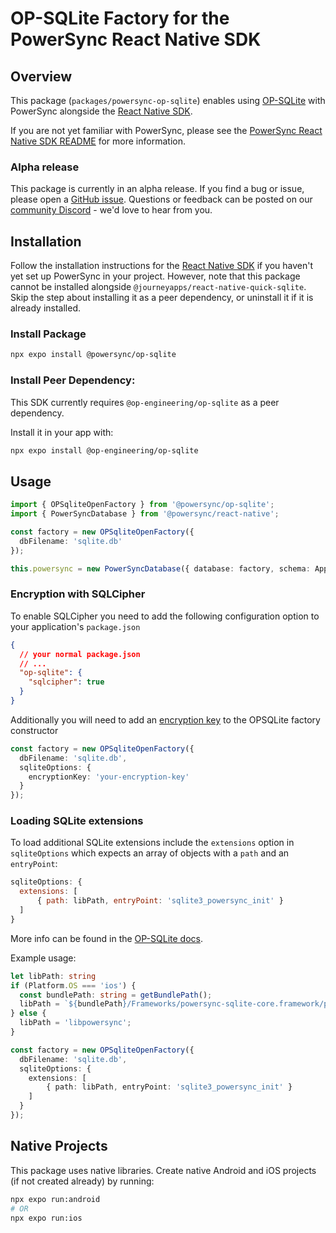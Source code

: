# OP-SQLite Factory for the PowerSync React Native SDK

## Overview

This package (`packages/powersync-op-sqlite`) enables using [OP-SQLite](https://github.com/op-engineering/op-sqlite) with PowerSync alongside the [React Native SDK](https://docs.powersync.com/client-sdk-references/react-native-and-expo).

If you are not yet familiar with PowerSync, please see the [PowerSync React Native SDK README](https://github.com/powersync-ja/powersync-js/tree/main/packages/react-native) for more information.

### Alpha release

This package is currently in an alpha release. If you find a bug or issue, please open a [GitHub issue](https://github.com/powersync-ja/powersync-js/issues). Questions or feedback can be posted on our [community Discord](https://discord.gg/powersync) - we'd love to hear from you.

## Installation

Follow the installation instructions for the [React Native SDK](https://github.com/powersync-ja/powersync-js/tree/main/packages/react-native) if you haven't yet set up PowerSync in your project. However, note that this package cannot be installed alongside `@journeyapps/react-native-quick-sqlite`. Skip the step about installing it as a peer dependency, or uninstall it if it is already installed.

### Install Package

```bash
npx expo install @powersync/op-sqlite
```

### Install Peer Dependency:

This SDK currently requires `@op-engineering/op-sqlite` as a peer dependency.

Install it in your app with:

```bash
npx expo install @op-engineering/op-sqlite
```

## Usage

```typescript
import { OPSqliteOpenFactory } from '@powersync/op-sqlite';
import { PowerSyncDatabase } from '@powersync/react-native';

const factory = new OPSqliteOpenFactory({
  dbFilename: 'sqlite.db'
});

this.powersync = new PowerSyncDatabase({ database: factory, schema: AppSchema });
```

### Encryption with SQLCipher

To enable SQLCipher you need to add the following configuration option to your application's `package.json`

```json
{
  // your normal package.json
  // ...
  "op-sqlite": {
    "sqlcipher": true
  }
}
```

Additionally you will need to add an [encryption key](https://www.zetetic.net/sqlcipher/sqlcipher-api/#key) to the OPSQLite factory constructor

```typescript
const factory = new OPSqliteOpenFactory({
  dbFilename: 'sqlite.db',
  sqliteOptions: {
    encryptionKey: 'your-encryption-key'
  }
});
```

### Loading SQLite extensions

To load additional SQLite extensions include the `extensions` option in `sqliteOptions` which expects an array of objects with a `path` and an `entryPoint`:

```js
sqliteOptions: {
  extensions: [
      { path: libPath, entryPoint: 'sqlite3_powersync_init' }
  ]
}
```

More info can be found in the [OP-SQLite docs](https://op-engineering.github.io/op-sqlite/docs/api/#loading-extensions).

Example usage:

```ts
let libPath: string
if (Platform.OS === 'ios') {
  const bundlePath: string = getBundlePath();
  libPath = `${bundlePath}/Frameworks/powersync-sqlite-core.framework/powersync-sqlite-core`;
} else {
  libPath = 'libpowersync';
}

const factory = new OPSqliteOpenFactory({
  dbFilename: 'sqlite.db',
  sqliteOptions: {
    extensions: [
        { path: libPath, entryPoint: 'sqlite3_powersync_init' }
    ]
  }
});
```

## Native Projects

This package uses native libraries. Create native Android and iOS projects (if not created already) by running:

```bash
npx expo run:android
# OR
npx expo run:ios
```
